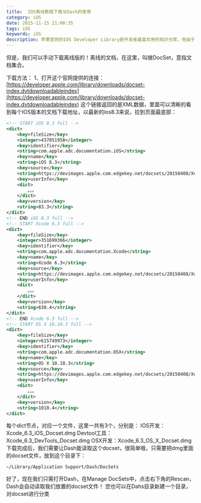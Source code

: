 ```yaml
---
title:  IOS离线教程下载与Dash的使用
category: iOS
date: 2015-11-15 21:08:35
tags: iOS
keywords: iOS
description: 苹果官网的IOS Developer Library是开发者最喜欢用的知识仓库，但由于有时打开它实在太慢了！
---
```

但是，我们可以手动下载离线版的！离线的文档，在这里，叫做DocSet，意指文档集合。

下载方法：
1、打开这个官网提供的连接：[https://developer.apple.com/library/downloads/docset-index.dvtdownloadableindex](https://developer.apple.com/library/downloads/docset-index.dvtdownloadableindex)
这个链接返回的是XML数据，里面可以清晰的看到每个IOS版本的文档下载地址，以最新的ios8.3来说，拉到页面最底部：

```xml
<!-- START iOS 8.3 full -->
<dict>
    <key>fileSize</key>
    <integer>437051958</integer>
    <key>identifier</key>
    <string>com.apple.adc.documentation.iOS</string>
    <key>name</key>
    <string>iOS 8.3</string>
    <key>source</key>
    <string>https://devimages.apple.com.edgekey.net/docsets/20150408/Xcode_6.3_iOS_Docset.dmg</string>
    <key>userInfo</key>
    <dict>
        。。。
    </dict>
    <key>version</key>
    <string>83.3</string>
</dict>
<!-- END iOS 8.3 full -->
<!-- START Xcode 6.3 full -->
<dict>
    <key>fileSize</key>
    <integer>351699366</integer>
    <key>identifier</key>
    <string>com.apple.adc.documentation.Xcode</string>
    <key>name</key>
    <string>Xcode 6.3</string>
    <key>source</key>
    <string>https://devimages.apple.com.edgekey.net/docsets/20150408/Xcode_6.3_DevTools_Docset.dmg</string>
    <key>userInfo</key>
    <dict>
        。。。
    </dict>
    <key>version</key>
    <string>630.4</string>
</dict>
<!-- END Xcode 6.3 full -->
<!-- START OS X 10.10.3 full -->
<dict>
    <key>fileSize</key>
    <integer>615749973</integer>
    <key>identifier</key>
    <string>com.apple.adc.documentation.OSX</string>
    <key>name</key>
    <string>OS X 10.10.3</string>
    <key>source</key>
    <string>https://devimages.apple.com.edgekey.net/docsets/20150408/Xcode_6.3_OS_X_Docset.dmg</string>
    <key>userInfo</key>
    <dict>
        。。。
    </dict>
    <key>version</key>
    <string>1010.4</string>
</dict>
```
每个dict节点，对应一个文件，这里一共有3个，分别是：
IOS开发：Xcode_6.3_iOS_Docset.dmg
Devtool工具：Xcode_6.3_DevTools_Docset.dmg
OSX开发：Xcode_6.3_OS_X_Docset.dmg
下载完成后，我们需要让Dash能读取这个docset，很简单哦，只需要把dmg里面的docset文件，放到这个目录下：
```
~/Library/Application Support/Dash/DocSets
```
好了，现在我们只需打开Dash，在Manage DocSets中，点击右下角的Rescan，Dash会自动读取我们放置的docset文件！
您也可以在Dahs目录新建一个目录，对docset进行分类

